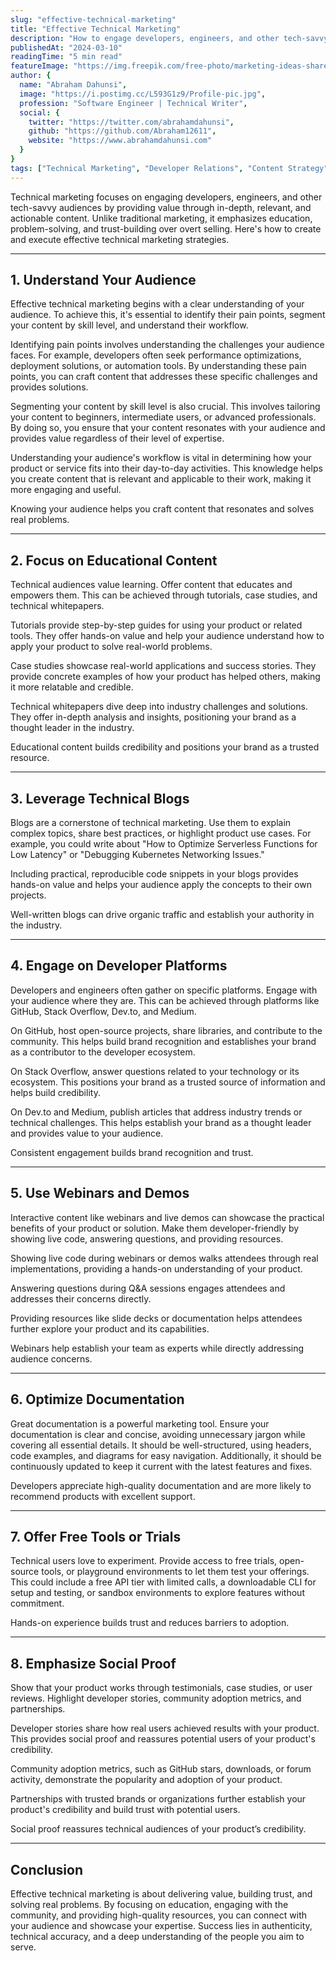 ```yaml
---
slug: "effective-technical-marketing"
title: "Effective Technical Marketing"
description: "How to engage developers, engineers, and other tech-savvy audiences through value-driven content"
publishedAt: "2024-03-10"
readingTime: "5 min read"
featureImage: "https://img.freepik.com/free-photo/marketing-ideas-share-research-planning-concept_53876-127431.jpg"
author: {
  name: "Abraham Dahunsi",
  image: "https://i.postimg.cc/L593G1z9/Profile-pic.jpg",
  profession: "Software Engineer | Technical Writer",
  social: {
    twitter: "https://twitter.com/abrahamdahunsi",
    github: "https://github.com/Abraham12611",
    website: "https://www.abrahamdahunsi.com"
  }
}
tags: ["Technical Marketing", "Developer Relations", "Content Strategy"]
---
```


Technical marketing focuses on engaging developers, engineers, and other tech-savvy audiences by providing value through in-depth, relevant, and actionable content. Unlike traditional marketing, it emphasizes education, problem-solving, and trust-building over overt selling. Here's how to create and execute effective technical marketing strategies.

---

## 1. **Understand Your Audience**

Effective technical marketing begins with a clear understanding of your audience. To achieve this, it's essential to identify their pain points, segment your content by skill level, and understand their workflow.

Identifying pain points involves understanding the challenges your audience faces. For example, developers often seek performance optimizations, deployment solutions, or automation tools. By understanding these pain points, you can craft content that addresses these specific challenges and provides solutions.

Segmenting your content by skill level is also crucial. This involves tailoring your content to beginners, intermediate users, or advanced professionals. By doing so, you ensure that your content resonates with your audience and provides value regardless of their level of expertise.

Understanding your audience's workflow is vital in determining how your product or service fits into their day-to-day activities. This knowledge helps you create content that is relevant and applicable to their work, making it more engaging and useful.

Knowing your audience helps you craft content that resonates and solves real problems.

---

## 2. **Focus on Educational Content**

Technical audiences value learning. Offer content that educates and empowers them. This can be achieved through tutorials, case studies, and technical whitepapers.

Tutorials provide step-by-step guides for using your product or related tools. They offer hands-on value and help your audience understand how to apply your product to solve real-world problems.

Case studies showcase real-world applications and success stories. They provide concrete examples of how your product has helped others, making it more relatable and credible.

Technical whitepapers dive deep into industry challenges and solutions. They offer in-depth analysis and insights, positioning your brand as a thought leader in the industry.

Educational content builds credibility and positions your brand as a trusted resource.

---

## 3. **Leverage Technical Blogs**

Blogs are a cornerstone of technical marketing. Use them to explain complex topics, share best practices, or highlight product use cases. For example, you could write about "How to Optimize Serverless Functions for Low Latency" or "Debugging Kubernetes Networking Issues."

Including practical, reproducible code snippets in your blogs provides hands-on value and helps your audience apply the concepts to their own projects.

Well-written blogs can drive organic traffic and establish your authority in the industry.

---

## 4. **Engage on Developer Platforms**

Developers and engineers often gather on specific platforms. Engage with your audience where they are. This can be achieved through platforms like GitHub, Stack Overflow, Dev.to, and Medium.

On GitHub, host open-source projects, share libraries, and contribute to the community. This helps build brand recognition and establishes your brand as a contributor to the developer ecosystem.

On Stack Overflow, answer questions related to your technology or its ecosystem. This positions your brand as a trusted source of information and helps build credibility.

On Dev.to and Medium, publish articles that address industry trends or technical challenges. This helps establish your brand as a thought leader and provides value to your audience.

Consistent engagement builds brand recognition and trust.

---

## 5. **Use Webinars and Demos**

Interactive content like webinars and live demos can showcase the practical benefits of your product or solution. Make them developer-friendly by showing live code, answering questions, and providing resources.

Showing live code during webinars or demos walks attendees through real implementations, providing a hands-on understanding of your product.

Answering questions during Q&A sessions engages attendees and addresses their concerns directly.

Providing resources like slide decks or documentation helps attendees further explore your product and its capabilities.

Webinars help establish your team as experts while directly addressing audience concerns.

---

## 6. **Optimize Documentation**

Great documentation is a powerful marketing tool. Ensure your documentation is clear and concise, avoiding unnecessary jargon while covering all essential details. It should be well-structured, using headers, code examples, and diagrams for easy navigation. Additionally, it should be continuously updated to keep it current with the latest features and fixes.

Developers appreciate high-quality documentation and are more likely to recommend products with excellent support.

---

## 7. **Offer Free Tools or Trials**

Technical users love to experiment. Provide access to free trials, open-source tools, or playground environments to let them test your offerings. This could include a free API tier with limited calls, a downloadable CLI for setup and testing, or sandbox environments to explore features without commitment.

Hands-on experience builds trust and reduces barriers to adoption.

---

## 8. **Emphasize Social Proof**

Show that your product works through testimonials, case studies, or user reviews. Highlight developer stories, community adoption metrics, and partnerships.

Developer stories share how real users achieved results with your product. This provides social proof and reassures potential users of your product's credibility.

Community adoption metrics, such as GitHub stars, downloads, or forum activity, demonstrate the popularity and adoption of your product.

Partnerships with trusted brands or organizations further establish your product's credibility and build trust with potential users.

Social proof reassures technical audiences of your product’s credibility.

---

## Conclusion

Effective technical marketing is about delivering value, building trust, and solving real problems. By focusing on education, engaging with the community, and providing high-quality resources, you can connect with your audience and showcase your expertise. Success lies in authenticity, technical accuracy, and a deep understanding of the people you aim to serve.
